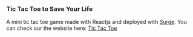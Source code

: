 ### Tic Tac Toe to Save Your Life

A mini tic tac toe game made with Reactjs and deployed with [Surge](http://surge.sh). You can check our the website here: [Tic Tac Toe](http://brash-low.surge.sh/)
